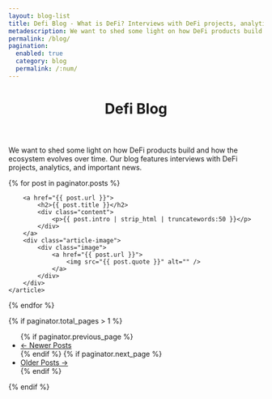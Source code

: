 ```yaml
---
layout: blog-list
title: Defi Blog - What is DeFi? Interviews with DeFi projects, analytics, and important news
metadescription: We want to shed some light on how DeFi products build and how the ecosystem evolves over time. Our blog features interviews with DeFi projects, analytics, and important news.
permalink: /blog/
pagination:
  enabled: true
  category: blog
  permalink: /:num/  
---
```


<header>
<h1 class="align-center">De<span class="text-green">fi</span> <span class="text-orange">Blog</span></h1>
</header>
We want to shed some light on how DeFi products build and how the ecosystem evolves over time. Our blog features interviews with DeFi projects, analytics, and important news.

<section class="tiles">

{% for post in paginator.posts %}
	<article class="style{{ forloop.index | random_number: 0, 10 }}">



		<a href="{{ post.url }}">
			<h2>{{ post.title }}</h2>
			<div class="content">
				<p>{{ post.intro | strip_html | truncatewords:50 }}</p>
			</div>
		</a>
		<div class="article-image">
			<div class="image">
				<a href="{{ post.url }}">
					<img src="{{ post.quote }}" alt="" />
				</a>
			</div>
		</div>
	</article>
{% endfor %}

</section>
{% if paginator.total_pages > 1 %}
 <ul class="pager">
     {% if paginator.previous_page %}
     <li class="previous">
         <a href="{{ paginator.previous_page_path | prepend: site.baseurl | replace: '//', '/' }}">&larr; Newer Posts</a>
     </li>
     {% endif %}
     {% if paginator.next_page %}
     <li class="next">
         <a href="{{ paginator.next_page_path | prepend: site.baseurl | replace: '//', '/' }}">Older Posts &rarr;</a>
     </li>
     {% endif %}
 </ul>
 {% endif %}
